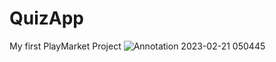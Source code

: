 # QuizApp
My first PlayMarket Project
![Annotation 2023-02-21 050445](https://user-images.githubusercontent.com/89692061/220215373-8f56a9f5-92b9-4b49-9f1e-f2e2a4a4b161.png)

